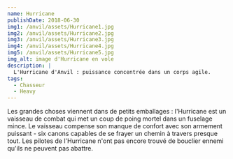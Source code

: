 ```yaml
---
name: Hurricane
publishDate: 2018-06-30
img1: /anvil/assets/Hurricane1.jpg
img2: /anvil/assets/Hurricane2.jpg
img3: /anvil/assets/Hurricane3.jpg
img4: /anvil/assets/Hurricane4.jpg
img5: /anvil/assets/Hurricane5.jpg
img_alt: image d'Hurricane en vole
description: |
  L'Hurricane d'Anvil : puissance concentrée dans un corps agile.
tags:
  - Chasseur
  - Heavy
---
```


Les grandes choses viennent dans de petits emballages : l'Hurricane est un vaisseau de combat qui met un coup de poing mortel dans un fuselage mince. Le vaisseau compense son manque de confort avec son armement puissant - six canons capables de se frayer un chemin à travers presque tout. Les pilotes de l'Hurricane n'ont pas encore trouvé de bouclier ennemi qu'ils ne peuvent pas abattre.
